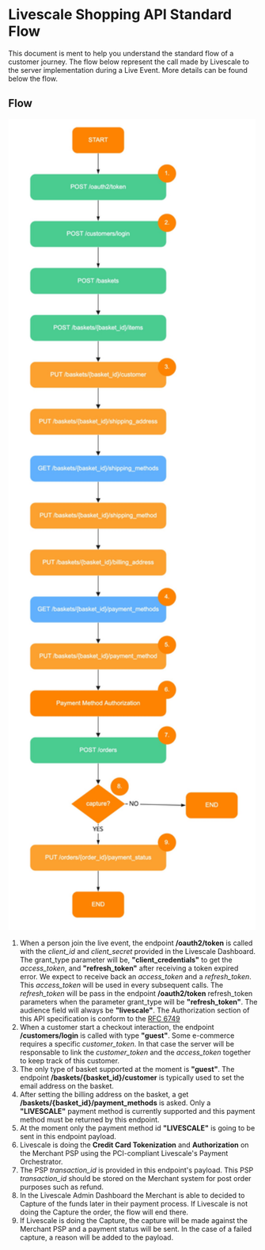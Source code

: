 # Livescale Shopping API Standard Flow

This document is ment to help you understand the standard flow of a customer journey. The flow below represent the call made by Livescale to the server implementation during a Live Event. More details can be found below the flow. 

## Flow
<p align="left">
 <img src="images/Livescale_Shopping_API_Basic_Flow.jpg" width="500" >
</p>



1. When a person join the live event, the endpoint **/oauth2/token** is called with the *client_id* and *client_secret* provided in the Livescale Dashboard. The grant_type parameter will be, **"client_credentials"** to get the *access_token*, and **"refresh_token"** after receiving a token expired error. We expect to receive back an *access_token* and a *refresh_token*. This *access_token* will be used in every subsequent calls. The *refresh_token* will be pass in the endpoint **/oauth2/token** refresh_token parameters when the parameter grant_type will be **"refresh_token"**. The audience field will always be **"livescale"**. The Authorization section of this API specification is conform to the [RFC 6749](https://tools.ietf.org/html/rfc6749)
2. When a customer start a checkout interaction, the endpoint **/customers/login** is called with type **"guest"**. Some e-commerce requires a specific *customer_token*. In that case the server will be responsable to link the *customer_token* and the *access_token* together to keep track of this customer.
3. The only type of basket supported at the moment is **"guest"**. The endpoint **/baskets/{basket_id}/customer** is typically used to set the email address on the basket.
4. After setting the billing address on the basket, a get **/baskets/{basket_id}/payment_methods** is asked. Only a **"LIVESCALE"** payment method is currently supported and this payment method must be returned by this endpoint.
5. At the moment only the payment method id **"LIVESCALE"** is going to be sent in this endpoint payload.
6. Livescale is doing the **Credit Card Tokenization** and **Authorization** on the Merchant PSP using the PCI-compliant Livescale's Payment Orchestrator.
7. The PSP *transaction_id* is provided in this endpoint's payload. This PSP *transaction_id* should be stored on the Merchant system for post order purposes such as refund.
8. In the Livescale Admin Dashboard the Merchant is able to decided to Capture of the funds later in their payment process. If Livescale is not doing the Capture the order, the flow will end there.
9. If Livescale is doing the Capture, the capture will be made against the Merchant PSP and a payment status will be sent. In the case of a failed capture, a reason will be added to the payload.
